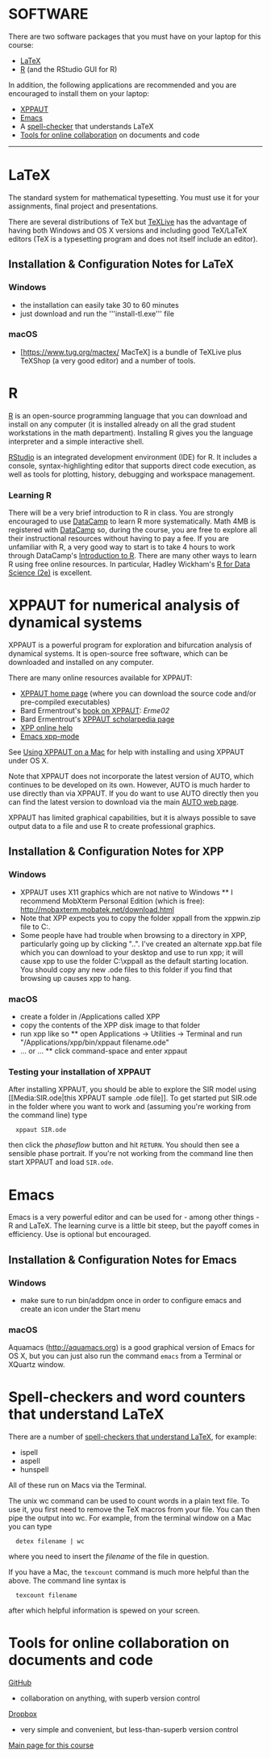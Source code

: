 # SOFTWARE

There are two software packages that you must have on your laptop for this course:
* [LaTeX](#latex)
* [R](#r) (and the RStudio GUI for R)

In addition, the following applications are recommended and you are
encouraged to install them on your laptop:
* [XPPAUT](#xppaut)
* [Emacs](#emacs)
* A [spell-checker](#spell) that understands LaTeX
* [Tools for online collaboration](#tools) on documents and code

----

# LaTeX

The standard system for mathematical typesetting.  You must use it for your assignments, final project and presentations.

There are several distributions of TeX but [TeXLive](https://www.tug.org/texlive/) has the advantage of having both Windows and OS X versions and including good TeX/LaTeX editors (TeX is a typesetting program and does not itself include an editor).

## Installation & Configuration Notes for LaTeX

### Windows
* the installation can easily take 30 to 60 minutes
* just download and run the '''install-tl.exe''' file

### macOS
* [https://www.tug.org/mactex/ MacTeX] is a bundle of TeXLive plus TeXShop (a very good editor) and a number of tools.

# R

[R](http://www.r-project.org) is an open-source programming language that you can download and install on any computer (it is installed already on all the grad student workstations in the math department).  Installing R gives you the language interpreter and a simple interactive shell.

[RStudio](https://www.rstudio.com/products/rstudio/) is an integrated development environment (IDE) for R. It includes a console, syntax-highlighting editor that supports direct code execution, as well as tools for plotting, history, debugging and workspace management.

### Learning R

There will be a very brief introduction to R in class.  You are strongly
encouraged to use [DataCamp](https://www.datacamp.com/home) to learn R
more systematically.  Math 4MB is registered with
[DataCamp](https://www.datacamp.com/home) so, during the course, you
are free to explore all their instructional resources without having
to pay a fee.  If you are unfamiliar with R, a very good way to start is
to take 4 hours to work through DataCamp's
[Introduction to
R](https://www.datacamp.com/courses/free-introduction-to-r).  There
are many other ways to learn R using free online resources.  In
particular, Hadley Wickham's [R for Data Science
(2e)](https://r4ds.hadley.nz/) is excellent.

# XPPAUT for numerical analysis of dynamical systems

XPPAUT is a powerful program for exploration and bifurcation analysis of dynamical systems. It is open-source free software, which can be downloaded and installed on any computer.

There are many online resources available for XPPAUT:
* [XPPAUT home page](http://www.math.pitt.edu/~bard/xpp/xpp.html) (where you can download the source code and/or pre-compiled executables)
* Bard Ermentrout's [book on XPPAUT](https://www.amazon.ca/exec/obidos/ASIN/0898715067/): <cite>Erme02</cite>
* Bard Ermentrout's [XPPAUT scholarpedia page](http://www.scholarpedia.org/article/XPPAUT)
* [XPP online help](http://www.math.pitt.edu/~bard/xpp/help/xpphelp.html)
* [Emacs xpp-mode](emacs_xpp-mode.md)

See [Using XPPAUT on a Mac](using_XPPAUT_on_a_mac.md) for help with installing and using XPPAUT under OS X.

Note that XPPAUT does not incorporate the latest version of AUTO, which continues to be developed on its own.  However, AUTO is much harder to use directly than via XPPAUT.
If you do want to use AUTO directly then you can find the latest version to download via the main [AUTO web page](http://cmvl.cs.concordia.ca/auto/).

XPPAUT has limited graphical capabilities, but it is always possible to save output data to a file and use R to create professional graphics.

## Installation & Configuration Notes for XPP

### Windows
* XPPAUT uses X11 graphics which are not native to Windows
** I recommend MobXterm Personal Edition (which is free): http://mobaxterm.mobatek.net/download.html
* Note that XPP expects you to copy the folder xppall from the xppwin.zip file to C:\.
* Some people have had trouble when browsing to a directory in XPP, particularly going up by clicking "..".  I've created an alternate xpp.bat file which you can download to your desktop and use to run xpp; it will cause xpp to use the folder C:\xppall as the default starting location.  You should copy any new .ode files to this folder if you find that browsing up causes xpp to hang.

### macOS
* create a folder in /Applications called XPP
* copy the contents of the XPP disk image to that folder
* run xpp like so 
** open Applications -> Utilities -> Terminal and run "/Applications/xpp/bin/xppaut filename.ode"
* ... or ...
** click command-space and enter xppaut

### Testing your installation of XPPAUT

After installing XPPAUT, you should be able to explore the SIR model using [[Media:SIR.ode|this XPPAUT sample .ode file]].  To get started put SIR.ode in the folder where you want to work and (assuming you're working from the command line) type
```
  xppaut SIR.ode
```
then click the _phaseflow_ button and hit `RETURN`.  You should then see a sensible phase portrait.  If you're not working from the command line then start XPPAUT and load `SIR.ode`.

# Emacs
Emacs is a very powerful editor and can be used for - among other
things - R and LaTeX. The learning curve is a little bit steep, but the payoff comes in efficiency.  Use is optional but encouraged.

## Installation & Configuration Notes for Emacs

### Windows
* make sure to run bin/addpm once in order to configure emacs and create an icon under the Start menu

### macOS
Aquamacs (http://aquamacs.org) is a good graphical version of Emacs for OS X, but you can just also run the command ```emacs``` from a Terminal or XQuartz window.

# Spell-checkers and word counters that understand LaTeX

There are a number of [spell-checkers that understand LaTeX](http://en.wikibooks.org/wiki/LaTeX/Tips_and_Tricks#Spell-checking_and_Word_Counting), for example:
* ispell
* aspell
* hunspell

All of these run on Macs via the Terminal.

The unix wc command can be used to count words in a plain text file.  To use it, you first need to remove the TeX macros from your file.  You can then pipe the output into wc.  For example, from the terminal window on a Mac you can type
```
  detex filename | wc
```
where you need to insert the _filename_ of the file in question.

If you have a Mac, the `texcount` command is much more helpful than the above.  The command line syntax is
```
  texcount filename
```
after which helpful information is spewed on your screen.

# Tools for online collaboration on documents and code

[GitHub](https://github.com/)
* collaboration on anything, with superb version control

[Dropbox](https://www.dropbox.com/)
* very simple and convenient, but less-than-superb version control


[Main page for this course](.)
